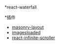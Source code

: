  *react-waterfall

*插件

* [masonry-layout](https://github.com/desandro/masonry)
* [imagesloaded](https://github.com/desandro/imagesloaded)
* [react-infinite-scroller](https://github.com/danbovey/react-infinite-scroller)
